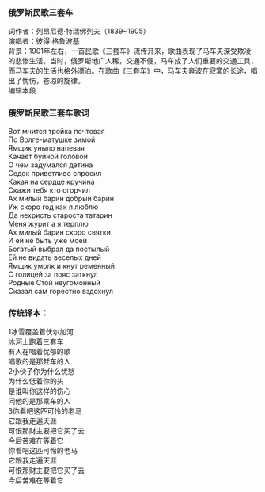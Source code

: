 

### 俄罗斯民歌三套车

词作者：列昂尼德·特瑞佛列夫（1839~1905）  
演唱者：彼得·格鲁波基  
背景：1901年左右，一首民歌《三套车》流传开来，歌曲表现了马车夫深受欺凌的悲惨生活。当时，俄罗斯地广人稀，交通不便，马车成了人们重要的交通工具，而马车夫的生活也格外漂泊。在歌曲《三套车》中，马车夫奔波在寂寞的长途，唱出了忧伤，苍凉的旋律。  
编辑本段

### 俄罗斯民歌三套车歌词

Вот мчится тройка почтовая  
По Волге-матушке зимой  
Ямщик уныло напевая  
Качает буйной головой  
О чем задумался детина  
Седок приветливо спросил  
Какая на сердце кручина  
Скажи тебя кто огорчил  
Ах милый барин добрый барин  
Уж скоро год как я люблю  
Да нехристь староста татарин  
Меня журит а я терплю  
Ах милый барин скоро святки  
И ей не быть уже моей  
Богатый выбрал да постылый  
Ей не видать веселых дней  
Ямщик умолк и кнут ременный  
С голицей за пояс заткнул  
Родные Стой неугомонный  
Сказал сам горестно вздохнул

### 传统译本：

1冰雪覆盖着伏尔加河  
冰河上跑着三套车  
有人在唱着忧郁的歌  
唱歌的是那赶车的人  
2小伙子你为什么忧愁  
为什么低着你的头  
是谁叫你这样的伤心  
问他的是那乘车的人  
3你看吧这匹可怜的老马  
它跟我走遍天涯  
可恨那财主要把它买了去  
今后苦难在等着它  
你看吧这匹可怜的老马  
它跟我走遍天涯  
可恨那财主要把它买了去  
今后苦难在等着它

